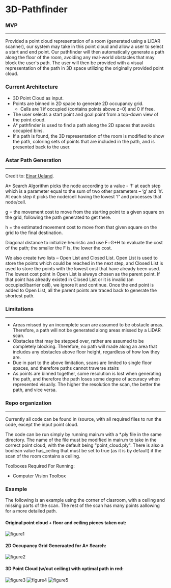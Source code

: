 # 3D-Pathfinder

### MVP
** **
Provided a point cloud representation of a room (generated using a LiDAR scanner), our system may take in this point cloud and allow a user to select a start and end point. Our pathfinder will then automatically generate a path along the floor of the room, avoiding any real-world obstacles that may block the user's path. The user will then be provided with a visual representation of the path in 3D space utilizing the originally provided point cloud.  

### Current Architecture
- 3D Point Cloud as input.
- Points are binned in 2D space to generate 2D occupancy grid.
  - Cells are 1 if occupied (contains points above z=0) and 0 if free.
- The user selects a start point and goal point from a top-down view of the point cloud.
- A* pathfinder is used to find a path along the 2D spaces that avoids occupied bins.
- If a path is found, the 3D representation of the room is modified to show the path, coloring sets of points that are included in the path, and is presented back to the user.

### Astar Path Generation
** **
Credit to: [Einar Ueland](https://github.com/EinarUeland/Astar-Algorithm).

A* Search Algorithm picks the node according to a value - ‘f’ at each step which is a parameter equal to the sum of two other parameters – ‘g’ and ‘h’. At each step it picks the node/cell having the lowest ‘f’ and processes that node/cell.

g = the movement cost to move from the starting point to a given square on the grid, following the path generated to get there. 

h = the estimated movement cost to move from that given square on the grid to the final destination. 

Diagonal distance to initialize heuristic and use F=G+H to evaluate the cost of the path; the smaller the F is, the lower the cost.

We also create two lists – Open List and Closed List. Open List is used to store the points which could be reached in the next step, and Closed List is used to store the points with the lowest cost that have already been used. The lowest cost point in Open List is always chosen as the parent point. If that point has already existed in Closed List or it is invalid (an occupied/barrier cell), we ignore it and continue. Once the end point is added to Open List, all the parent points are traced back to generate the shortest path.


### Limitations
** **
- Areas missed by an incomplete scan are assumed to be obstacle areas. Therefore, a path will not be generated along areas missed by a LiDAR scan. 
- Obstacles that may be stepped over, rather are assumed to be completely blocking. Therefore, no path will made along an area that includes any obstacles above floor height, regardless of how low they are. 
- Due in part to the above limitation, scans are limited to single floor spaces, and therefore paths cannot traverse stairs
- As points are binned together, some resolution is lost when generating the path, and therefore the path loses some degree of accuracy when represented visually. The higher the resolution the scan, the better the path, and vice versa.

### Repo organization
** **
Currently all code can be found in /source, with all required files to run the code, except the input point cloud.

The code can be run simply by running main.m with a *.ply file in the same directory. The name of the file must be modified in main.m to take in the correct point cloud, with the default being "point_cloud.ply". There is also a boolean value has_ceiling that must be set to true (as it is by default) if the scan of the room contains a ceiling.

Toolboxes Required For Running:
- Computer Vision Toolbox

### Example

The following is an example using the corner of clasroom, with a ceiling and missing parts of the scan. The rest of the scan has many points aallowing for a more detailed path.

#### Original point cloud + floor and ceiling pieces taken out:

![figure1](./images/pc1_layout1.png)


#### 2D Occupancy Grid Generaated for A* Search:

![figure2](./images/pc1_occgrid1.png)



#### 3D Point Cloud (w/out ceiling) with optimal path in red:

![figure3](./images/pc1_path1.png)
![figure4](./images/pc1_path2.png)
![figure5](./images/pc1_path3.png)

